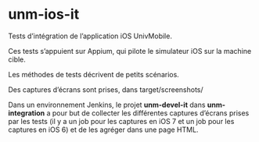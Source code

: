 unm-ios-it
==========

Tests d’intégration de l’application iOS UnivMobile.

Ces tests s’appuient sur Appium, qui pilote le simulateur iOS sur la machine cible.

Les méthodes de tests décrivent de petits scénarios.

Des captures d’écrans sont prises, dans target/screenshots/

Dans un environnement Jenkins,
le projet **unm-devel-it** dans **unm-integration**
a pour but de collecter les différentes captures d’écrans prises par les tests (il y a un job pour les captures en iOS 7 et un job pour les captures en iOS 6) et de les agréger dans une page HTML.

